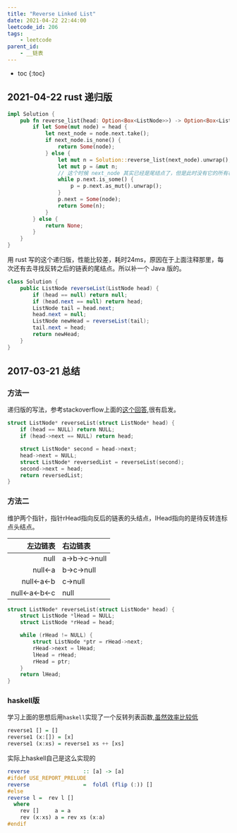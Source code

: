 ```yaml
---
title: "Reverse Linked List"
date: 2021-04-22 22:44:00
leetcode_id: 206
tags:
    - leetcode
parent_id:
    - __链表
---
```


* toc
{:toc}

## 2021-04-22 rust 递归版

```rust
impl Solution {
    pub fn reverse_list(head: Option<Box<ListNode>>) -> Option<Box<ListNode>> {
        if let Some(mut node) = head {
            let next_node = node.next.take();
            if next_node.is_none() {
                return Some(node);
            } else {
                let mut n = Solution::reverse_list(next_node).unwrap();
                let mut p = &mut n;
                // 这个时候 next_node 其实已经是尾结点了，但是此时没有它的所有权了
                while p.next.is_some() {
                    p = p.next.as_mut().unwrap();
                }
                p.next = Some(node);
                return Some(n);
            }
        } else {
            return None;
        }
    }
}
```

用 rust 写的这个递归版，性能比较差，耗时24ms，原因在于上面注释那里，每次还有去寻找反转之后的链表的尾结点。所以补一个 Java 版的。
```java
class Solution {
    public ListNode reverseList(ListNode head) {
        if (head == null) return null;
        if (head.next == null) return head;
        ListNode tail = head.next;
        head.next = null;
        ListNode newHead = reverseList(tail);
        tail.next = head;
        return newHead;
    }
}
```
## 2017-03-21 总结
### 方法一
递归版的写法，参考stackoverflow上面的[这个回答][st],很有启发。
```c++
struct ListNode* reverseList(struct ListNode* head) {
    if (head == NULL) return NULL;
    if (head->next == NULL) return head;

    struct ListNode* second = head->next;
    head->next = NULL;
    struct ListNode* reversedList = reverseList(second);
    second->next = head;
    return reversedList;
}
```

### 方法二
维护两个指针，指针rHead指向反后的链表的头结点，lHead指向的是待反转连标点头结点。

| 左边链表 | 右边链表 |
| ---: | :--- |
| null | a->b->c->null |
| null<-a | b->c->null |
| null<-a<-b | c->null |
| null<-a<-b<-c | null |

```c++
struct ListNode* reverseList(struct ListNode* head) {
    struct ListNode *lHead = NULL;
    struct ListNode *rHead = head;

    while (rHead != NULL) {
        struct ListNode *ptr = rHead->next;
        rHead->next = lHead;
        lHead = rHead;
        rHead = ptr;
    }
    return lHead;
}
```


### haskell版
学习上面的思想后用`haskell`实现了一个反转列表函数,[虽然效率比较低][reverse]
```haskell
reverse1 [] = []
reverse1 (x:[]) = [x]
reverse1 (x:xs) = reverse1 xs ++ [xs]
```
实际上haskell自己是这么实现的
```haskell
reverse                 :: [a] -> [a]
#ifdef USE_REPORT_PRELUDE
reverse                 =  foldl (flip (:)) []
#else
reverse l =  rev l []
  where
    rev []     a = a
    rev (x:xs) a = rev xs (x:a)
#endif
```





[st]:http://stackoverflow.com/questions/354875/reversing-a-linked-list-in-java-recursively?page=1&tab=votes#tab-top
[reverse]:http://stackoverflow.com/questions/3543399/implement-reverse-in-haskell-that-runs-in-linear-time
